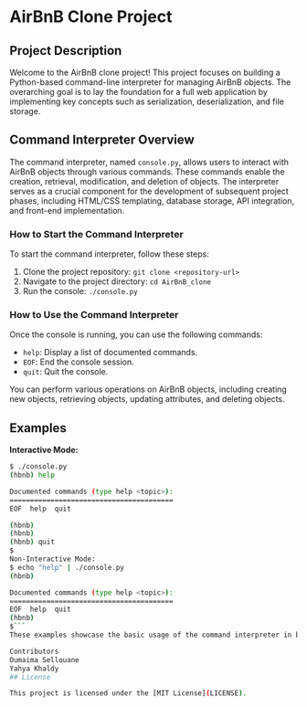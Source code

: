 # AirBnB Clone Project

## Project Description

Welcome to the AirBnB clone project! This project focuses on building a Python-based command-line interpreter for managing AirBnB objects. The overarching goal is to lay the foundation for a full web application by implementing key concepts such as serialization, deserialization, and file storage.

## Command Interpreter Overview

The command interpreter, named `console.py`, allows users to interact with AirBnB objects through various commands. These commands enable the creation, retrieval, modification, and deletion of objects. The interpreter serves as a crucial component for the development of subsequent project phases, including HTML/CSS templating, database storage, API integration, and front-end implementation.

### How to Start the Command Interpreter

To start the command interpreter, follow these steps:

1. Clone the project repository: `git clone <repository-url>`
2. Navigate to the project directory: `cd AirBnB_clone`
3. Run the console: `./console.py`

### How to Use the Command Interpreter

Once the console is running, you can use the following commands:

- `help`: Display a list of documented commands.
- `EOF`: End the console session.
- `quit`: Quit the console.

You can perform various operations on AirBnB objects, including creating new objects, retrieving objects, updating attributes, and deleting objects.

## Examples

**Interactive Mode:**

```bash
$ ./console.py
(hbnb) help

Documented commands (type help <topic>):
========================================
EOF  help  quit

(hbnb)
(hbnb)
(hbnb) quit
$
Non-Interactive Mode:
$ echo "help" | ./console.py
(hbnb)

Documented commands (type help <topic>):
========================================
EOF  help  quit
(hbnb)
$```
These examples showcase the basic usage of the command interpreter in both interactive and non-interactive modes. Explore the available commands and enjoy building your AirBnB clone!

Contributors
Oumaima Sellouane
Yahya Khaldy
## License

This project is licensed under the [MIT License](LICENSE).
